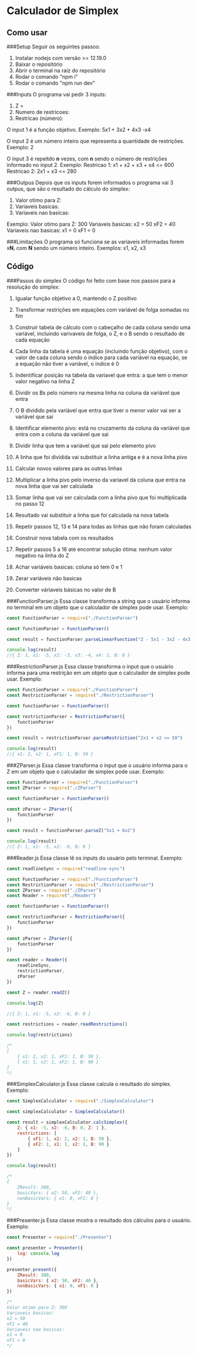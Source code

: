 Calculador de Simplex
=============

Como usar
-------------
###Setup
Seguir os seguintes passos:
                
1. Instalar nodejs com versão >= 12.19.0
2. Baixar o repositório
3. Abrir o terminal na raíz do repositório
4. Rodar o comando "npm i"
5. Rodar o comando "npm run dev"

###Inputs
O programa vai pedir 3 inputs:
                
1. Z =
2. Numero de restricoes:
3. Restricao (número):

O input 1 é a função objetivo.
Exemplo: 5x1 + 3x2 + 4x3 -x4

O input 2 é um número inteiro que representa a quantidade de restrições. Exemplo: 2

O input 3 é repeitdo **n** vezes, com **n** sendo o número de restrições informado no input 2.
Exemplo:
Restricao 1: x1 + x2 + x3 + x4 <= 600
Restricao 2: 2x1 + x3 <= 280

###Outpus
Depois que os inputs forem informados o programa vai 3 outpus, que são o resultado do cálculo do simplex:
                
1. Valor otimo para Z:
2. Variaveis basicas:
3. Variaveis nao basicas:

Exemplo:
Valor otimo para Z: 300
Variaveis basicas:
x2 = 50
xF2 = 40
Variaveis nao basicas:
x1 = 0
xF1 = 0

###Limitações
O programa só funciona se as variaveis informadas forem x**N**, com **N** sendo um número inteiro.
Exemplos: x1, x2, x3

Código
-------------
###Passos do simplex
O código foi feito com base nos passos para a resolução do simplex:

1. Igualar função objetivo a 0, mantendo o Z positivo

2. Transformar restrições em equações com variável de folga somadas no fim

3. Construir tabela de cálculo com o cabeçalho de cada coluna sendo
    uma variável, incluindo varivaveis de folga, o Z,
    e o B sendo o resultado de cada equação

4. Cada linha da tabela é uma equação (incluindo função objetivo),
    com o valor de cada coluna sendo o índice para cada variável na equação,
    se a equação não tiver a variável, o índice é 0

5. Indentificar posição na tabela da variavel que entra: a que tem o menor valor negativo na linha Z

6. Dividir os Bs pelo número na mesma linha na coluna da variável que entra

7. O B dividido pela variável que entra que tiver o menor valor vai ser a variável que sai

8. Identificar elemento pivo: está no cruzamento da coluna da variável que entra com
    a coluna da variável que sai

9. Dividir linha que tem a variável que sai pelo elemento pivo

10. A linha que foi dividida vai substituir a linha antiga e é a nova linha pivo

11. Calcular novos valores para as outras linhas

12. Multiplicar a linha pivo pelo inverso da variavel da coluna que entra na nova linha que vai ser calculada

13. Somar linha que vai ser calculada com a linha pivo que foi multiplicada no passo 12

14. Resultado vai substituir a linha que foi calculada na nova tabela

15. Repetir passos 12, 13 e 14 para todas as linhas que não foram calculadas

16. Construir nova tabela com os resultados

17. Repetir passos 5 a 16 até encontrar solução ótima: nenhum valor negativo na linha do Z

18. Achar variáveis basicas: coluna só tem 0 e 1

19. Zerar variáveis não basicas

20. Converter váriaveis básicas no valor de B

###FunctionParser.js
Essa classe transforma a string que o usuário informa no terminal em um objeto que o calculador de simplex pode usar.
Exemplo:
```javascript
const FunctionParser = require("./FunctionParser")

const functionParser = FunctionParser()

const result = functionParser.parseLinearFunction("Z - 5x1 - 3x2 - 4x3 + x4 = 0")

console.log(result)
//{ Z: 1, x1: -5, x2: -3, x3: -4, x4: 1, B: 0 }
```

###RestrictionParser.js
Essa classe transforma o input que o usuário informa para uma restrição em um objeto que o calculador de simplex pode usar.
Exemplo:
```javascript
const FunctionParser = require("./FunctionParser")
const RestrictionParser = require("./RestrictionParser")

const functionParser = FunctionParser()

const restrictionParser = RestrictionParser({
    functionParser
})

const result = restrictionParser.parseRestriction("2x1 + x2 <= 50")

console.log(result)
//{ x1: 2, x2: 1, xF1: 1, B: 50 }
```

###ZParser.js
Essa classe transforma o input que o usuário informa para o Z em um objeto que o calculador de simplex pode usar.
Exemplo:
```javascript
const FunctionParser = require("./FunctionParser")
const ZParser = require("./ZParser")

const functionParser = FunctionParser()

const zParser = ZParser({
    functionParser
})

const result = functionParser.parseZ("5x1 + 6x2")

console.log(result)
//{ Z: 1, x1: -5, x2: -6, B: 0 }
```

###Reader.js
Essa classe lê os inputs do usuário pelo terminal.
Exemplo:
```javascript
const readlineSync = require("readline-sync")

const FunctionParser = require("./FunctionParser")
const RestrictionParser = require("./RestrictionParser")
const ZParser = require("./ZParser")
const Reader = require("./Reader")

const functionParser = FunctionParser()

const restrictionParser = RestrictionParser({
    functionParser
})

const zParser = ZParser({
    functionParser
})

const reader = Reader({
    readlineSync,
    restrictionParser,
    zParser
})

const Z = reader.readZ()

console.log(Z)

//{ Z: 1, x1: -5, x2: -6, B: 0 }

const restrictions = reader.readRestrictions()

console.log(restrictions)

/*
[
	{ x1: 2, x2: 1, xF1: 1, B: 50 },
	{ x1: 1, x2: 1, xF2: 1, B: 90 }
]
*/
```

###SimplexCalculator.js
Essa classe calcula o resultado do simplex.
Exemplo:
```javascript
const SimplexCalculator = require("./SimplexCalculator")

const simplexCalculator = SimplexCalculator()

const result = simplexCalculator.calcSimplex({
	Z: { x1: -5, x2: -6, B: 0, Z: 1 },
	restrictions: [
		{ xF1: 1, x1: 2, x2: 1, B: 50 },
		{ xF2: 1, x1: 1, x2: 1, B: 90 }
	]
})

console.log(result)

/*
{
	ZResult: 300,
	basicVars: { x2: 50, xF2: 40 },
	nonBasicVars: { x1: 0, xF1: 0 }
}
*/
```

###Presenter.js
Essa classe mostra o resultado dos cálculos para o usuário.
Exemplo:
```javascript
const Presenter = require("./Presenter")

const presenter = Presenter({
    log: console.log
})

presenter.present({
	ZResult: 300,
	basicVars: { x2: 50, xF2: 40 },
	nonBasicVars: { x1: 0, xF1: 0 }
})

/*
Valor otimo para Z: 300
Variaveis basicas:
x2 = 50
xF2 = 40
Variaveis nao basicas:
x1 = 0
xF1 = 0
*/
```